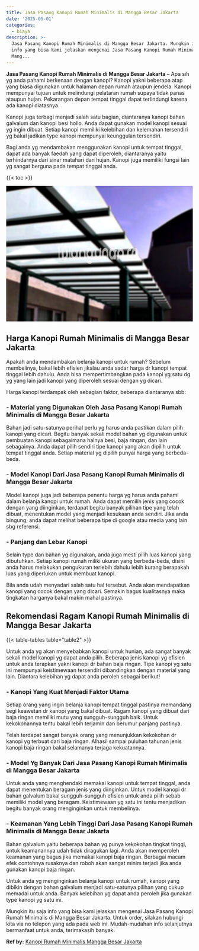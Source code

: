 ```yaml
---
title: Jasa Pasang Kanopi Rumah Minimalis di Mangga Besar Jakarta
date: '2025-05-01'
categories:
  - biaya
description: >-
  Jasa Pasang Kanopi Rumah Minimalis di Mangga Besar Jakarta. Mungkin itu saja
  info yang bisa kami jelaskan mengenai Jasa Pasang Kanopi Rumah Minimalis di
  Mang...
---
```


**Jasa Pasang Kanopi Rumah Minimalis di Mangga Besar Jakarta** – Apa sih yg anda pahami berkenaan dengan kanopi? Kanopi yakni beberapa atap yang biasa digunakan untuk halaman depan rumah ataupun jendela. Kanopi mempunyai tujuan untuk melindungi pelataran rumah supaya tidak panas ataupun hujan. Pekarangan depan tempat tinggal dapat terlindungi karena ada kanopi diatasnya.

Kanopi juga terbagi menjadi salah satu bagian, diantaranya kanopi bahan galvalum dan kanopi besi hollo. Anda dapat gunakan model kanopi sesuai yg ingin dibuat. Setiap kanopi memiliki kelebihan dan kelemahan tersendiri yg bakal jadikan type kanopi mempunyai keunggulan tersendiri.

Bagi anda yg mendambakan menggunakan kanopi untuk tempat tinggal, dapat ada banyak faedah yang dapat diperoleh, diantaranya yaitu terhindarnya dari sinar matahari dan hujan. Kanopi juga memiliki fungsi lain yg sangat berguna pada tempat tinggal anda.

{{< toc >}}

![Jasa Pasang Kanopi Rumah Minimalis di Mangga Besar Jakarta](/images/harga-kanopi-minimalis-07.png)

## Harga Kanopi Rumah Minimalis di Mangga Besar Jakarta

Apakah anda mendambakan belanja kanopi untuk rumah? Sebelum membelinya, bakal lebih efisien jikalau anda sadar harga dr kanopi tempat tinggal lebih dahulu. Anda bisa mempertimbangkan pada kanopi yg satu dg yg yang lain jadi kanopi yang diperoleh sesuai dengan yg dicari.

Harga kanopi terdampak oleh sebagian faktor, beberapa diantaranya sbb:

### \- Material yang Digunakan Oleh Jasa Pasang Kanopi Rumah Minimalis di Mangga Besar Jakarta

Bahan jadi satu-satunya perihal perlu yg harus anda pastikan dalam pilih kanopi yang dicari. Begitu banyak sekali model bahan yg digunakan untuk pembuatan kanopi sebagaimana halnya besi, baja ringan, dan lain sebagainya. Anda dapat pilih sendiri tipe kanopi yang akan dipilih untuk tempat tinggal anda. Setiap material yg dipilih punyai harga yang berbeda-beda.

### \- Model Kanopi Dari Jasa Pasang Kanopi Rumah Minimalis di Mangga Besar Jakarta

Model kanopi juga jadi beberapa penentu harga yg harus anda pahami dalam belanja kanopi untuk rumah. Anda dapat memilih jenis yang cocok dengan yang diinginkan, terdapat begitu banyak pilihan tipe yang telah dibuat, menentukan model yang menjadi kesukaan anda sendiri. Jika anda bingung, anda dapat melihat beberapa tipe di google atau media yang lain sbg referensi.

### \- Panjang dan Lebar Kanopi

Selain type dan bahan yg digunakan, anda juga mesti pilih luas kanopi yang dibutuhkan. Setiap kanopi rumah miliki ukuran yang berbeda-beda, disini anda harus melakukan pengukuran terlebih dahulu lebih kurang berapakah luas yang diperlukan untuk membuat kanopi.

Bila anda udah menyadari salah satu hal tersebut. Anda akan mendapatkan kanopi yang cocok dengan yang dicari. Semakin bagus kualitasnya maka tingkatan harganya bakal makin mahal pastinya.

## Rekomendasi Ragam Kanopi Rumah Minimalis di Mangga Besar Jakarta

{{< table-tables table="table2" >}}

Untuk anda yg akan menyebabkan kanopi untuk hunian, ada sangat banyak sekali model kanopi yg dapat anda pilih. Beberapa jenis kanopi yg efisien untuk anda terapkan yakni kanopi dr bahan baja ringan. Tipe kanopi yg satu ini mempunyai keistimewaan tersendiri dibandingkan dengan material yang lain. Diantara kelebihan yg dapat anda peroleh sebagai berikut!

### \- Kanopi Yang Kuat Menjadi Faktor Utama

Setiap orang yang ingin belanja kanopi tempat tinggal pastinya memandang segi keawetan dr kanopi yang bakal dibuat. Ragam kanopi yang dibuat dari baja ringan memiliki mutu yang sungguh-sungguh baik. Untuk kekokohannya tentu bakal lebih terjamin dan berumur panjang pastinya.

Telah terdapat sangat banyak orang yang menunjukkan kekokohan dr kanopi yg terbuat dari baja ringan. Alhasil sampai puluhan tahunan jenis kanopi baja ringan bakal selamanya terjaga kekuatannya.

### \- Model Yg Banyak Dari Jasa Pasang Kanopi Rumah Minimalis di Mangga Besar Jakarta

Untuk anda yang menghendaki memakai kanopi untuk tempat tinggal, anda dapat menentukan beragam jenis yang diinginkan. Untuk model kanopi dr bahan galvalum bakal sungguh-sungguh efisien untuk anda pilih sebab memiliki model yang beragam. Keistimewaan yg satu ini tentu menjadikan begitu banyak orang menginginkan untuk membelinya.

### \- Keamanan Yang Lebih Tinggi Dari Jasa Pasang Kanopi Rumah Minimalis di Mangga Besar Jakarta

Bahan galvalum yaitu beberapa bahan yg punya kekokohan tingkat tinggi, untuk keamanannya udah tidak diragukan lagi. Anda akan memperoleh keamanan yang bagus jika memakai kanopi baja ringan. Berbagai macam efek contohnya rusaknya dan roboh akan sangat minim terjadi jika anda gunakan kanopi baja ringan.

Untuk anda yg menginginkan belanja kanopi untuk rumah, kanopi yang dibikin dengan bahan galvalum menjadi satu-satunya pilihan yang cukup memadai untuk anda. Banyak kelebihan yg dapat anda peroleh jika gunakan type kanopi yg satu ini.

Mungkin itu saja info yang bisa kami jelaskan mengenai Jasa Pasang Kanopi Rumah Minimalis di Mangga Besar Jakarta. Untuk order, silakan hubungi kita via no telepon yang ada pada web ini. Mudah-mudahan info selanjutnya bermanfaat untuk anda, terimakasih banyak.

**Ref by:**  [Kanopi Rumah Minimalis Mangga Besar Jakarta](https://id.wikipedia.org/wiki/Kanopi)
